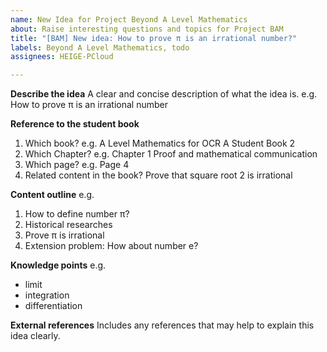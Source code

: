 ```yaml
---
name: New Idea for Project Beyond A Level Mathematics
about: Raise interesting questions and topics for Project BAM
title: "[BAM] New idea: How to prove π is an irrational number?"
labels: Beyond A Level Mathematics, todo
assignees: HEIGE-PCloud

---
```


**Describe the idea**
A clear and concise description of what the idea is.
e.g. How to prove π is an irrational number

**Reference to the student book**
1. Which book?
e.g. A Level Mathematics for OCR A Student Book 2
3. Which Chapter?
e.g. Chapter 1 Proof and mathematical communication
5. Which page?
e.g. Page 4
7. Related content in the book?
Prove that square root 2 is irrational

**Content outline**
e.g.
1. How to define number π?
2. Historical researches
3. Prove π is irrational
4. Extension problem: How about number e?

**Knowledge points**
e.g.
- limit
- integration
- differentiation

**External references**
Includes any references that may help to explain this idea clearly.
